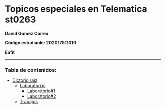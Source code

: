 # Topicos especiales en Telematica st0263
__David Gomez Correa__

__Código estudiante: 202017511010__

__Eafit__
                
----

### Tabla de contenidos: ###
- [Dictorio raiz](https://github.com/dgomezc1/st0263)
  - [Laboratorios](https://github.com/dgomezc1/st0263/tree/main/Laboratorios)
    - [Laboratorio#1](https://github.com/dgomezc1/st0263/tree/main/Laboratorios/Laboratorio%231)
    - [Laboratorio#2](https://github.com/dgomezc1/st0263/tree/main/Laboratorios/Laboratorio%232)
  - [Trabajos](https://github.com/dgomezc1/st0263/tree/main/Trabajos)

